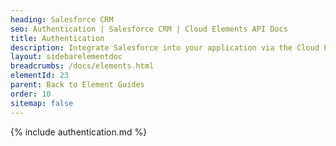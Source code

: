 ```yaml
---
heading: Salesforce CRM
seo: Authentication | Salesforce CRM | Cloud Elements API Docs
title: Authentication
description: Integrate Salesforce into your application via the Cloud Elements APIs.
layout: sidebarelementdoc
breadcrumbs: /docs/elements.html
elementId: 23
parent: Back to Element Guides
order: 10
sitemap: false
---
```


{% include authentication.md %}
